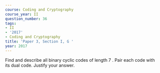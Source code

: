 ```yaml
---
course: Coding and Cryptography
course_year: II
question_number: 36
tags:
- II
- '2017'
- Coding and Cryptography
title: 'Paper 3, Section I, G '
year: 2017
---
```




Find and describe all binary cyclic codes of length 7 . Pair each code with its dual code. Justify your answer.